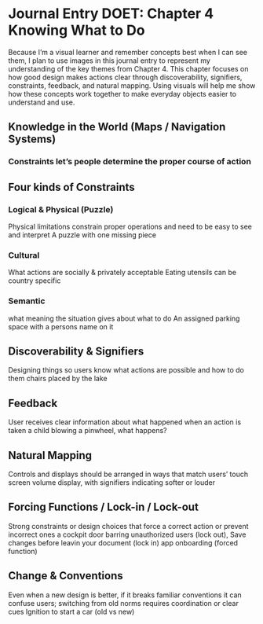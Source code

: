 # Journal Entry DOET: Chapter 4 Knowing What to Do

Because I’m a visual learner and remember concepts best when I can see them, I plan to use images in this journal entry to represent my understanding of the key themes from Chapter 4. This chapter focuses on how good design makes actions clear through discoverability, signifiers, constraints, feedback, and natural mapping. Using visuals will help me show how these concepts work together to make everyday objects easier to understand and use.

 ## Knowledge in the World (Maps / Navigation Systems)
 

### Constraints let’s people determine the proper course of action
## Four kinds of Constraints 

### Logical & Physical (Puzzle)
Physical limitations constrain proper operations and need to be easy to see and interpret
A puzzle with one missing piece


### Cultural 
What actions are socially & privately acceptable
Eating utensils can be country specific


### Semantic
what meaning the situation gives about what to do
An assigned parking space with a persons name on it


## Discoverability & Signifiers
Designing things so users know what actions are possible and how to do them
chairs placed by the lake


## Feedback
User receives clear information about what happened when an action is taken
a child blowing a pinwheel, what happens?


## Natural Mapping
Controls and displays should be arranged in ways that match users’
touch screen volume display, with signifiers indicating softer or louder


## Forcing Functions / Lock-in / Lock-out
Strong constraints or design choices that force a correct action or prevent incorrect ones
a cockpit door barring unauthorized users (lock out), Save changes before leavin your document (lock in) app onboarding (forced function)


## Change & Conventions
Even when a new design is better, if it breaks familiar conventions it can confuse users; switching from old norms requires coordination or clear cues
Ignition to start a car (old vs new)
